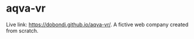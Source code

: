 # aqva-vr
Live link: https://dobondi.github.io/aqva-vr/. A fictive web company created from scratch. 

